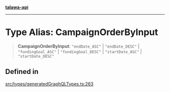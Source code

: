 [**talawa-api**](../../../README.md)

***

# Type Alias: CampaignOrderByInput

> **CampaignOrderByInput**: `"endDate_ASC"` \| `"endDate_DESC"` \| `"fundingGoal_ASC"` \| `"fundingGoal_DESC"` \| `"startDate_ASC"` \| `"startDate_DESC"`

## Defined in

[src/types/generatedGraphQLTypes.ts:263](https://github.com/Suyash878/talawa-api/blob/095e6964ce2a06c1c30d1acf81b6162203f1db91/src/types/generatedGraphQLTypes.ts#L263)
